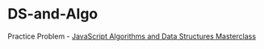 # DS-and-Algo
Practice Problem - [JavaScript Algorithms and Data Structures Masterclass](https://www.udemy.com/course/js-algorithms-and-data-structures-masterclass/)


